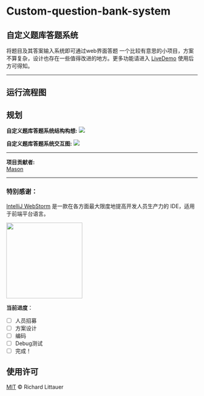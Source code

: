 # Custom-question-bank-system
## 自定义题库答题系统
将题目及其答案输入系统即可通过web界面答题 
一个比较有意思的小项目，方案不算复杂，设计也存在一些值得改进的地方。更多功能请进入 [LiveDemo](https://school-of-automation-engineering.github.io/Custom-question-bank-system/index.html) 使用后方可得知。  

*** 
## 运行流程图  


## 规划
**自定义题库答题系统结构构想:**
<img src="https://school-of-automation-engineering.github.io/Custom-question-bank-system/img/自定义题库答题系统结构构想.png"> 

**自定义题库答题系统交互图:**
<img src="https://school-of-automation-engineering.github.io/Custom-question-bank-system/img/自定义题库答题系统交互图.jpg"> 

*** 
**项目贡献者:**  
[Mason](https://github.com/mason369)

*** 
### 特别感谢：  
[IntelliJ WebStorm](https://zh.wikipedia.org/zh-hans/IntelliJ_IDEA) 是一款在各方面最大限度地提高开发人员生产力的 IDE，适用于前端平台语言。

<img src="https://resources.jetbrains.com/storage/products/company/brand/logos/WebStorm_icon.png?_gl=1*10616q8*_ga*MTEwMzE4MDQwOS4xNjU0NzQ0NjIw*_ga_9J976DJZ68*MTY1NTA5NzcyOC4yLjEuMTY1NTA5ODE3Ni42MA..&_ga=2.237879491.294686240.1655097729-1103180409.1654744620" width="200"/>

**当前进度**：
- [ ] 人员招募
- [ ] 方案设计
- [ ] 编码
- [ ] Debug测试
- [ ] 完成！ 
 
## 使用许可

[MIT](LICENSE) © Richard Littauer
